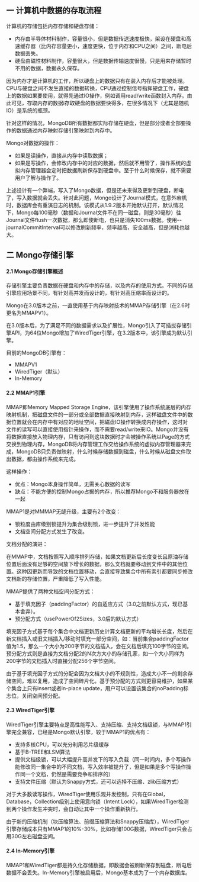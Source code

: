 ## 一 计算机中数据的存取流程

计算机的存储包括内存存储和硬盘存储：
- 内存由半导体材料制作，容量很小，但是数据传送速度极快，架设在硬盘和高速缓存器（比内存容量更小，速度更快，位于内存和CPU之间）之间，断电后数据丢失。
- 硬盘由磁性材料制作，容量很大，但是数据传输速度很慢，只是用来存储暂时不用的数据，数据永久保存。

因为内存才是计算机的工作，所以硬盘上的数据只有在装入内存后才能被处理。CPU与硬盘之间不发生直接的数据转换，CPU通过控制信号指挥硬盘工作，硬盘上的数据如果要使用，就得先通过IO操作，例如调用read/write函数封入内存。由此可见，存取内存的数据i存取硬盘的数据要快得多，在很多情况下（尤其是随机IO）是系统的瓶颈。  

针对这样的情况，MongoDB所有数据都实际存储在硬盘，但是部分或者全部要操作的数据通过内存映射存储引擎映射到内存中。  

Mongo对数据的操作：
- 如果是读操作，直接从内存中读取数据；  
- 如果是写操作，会修改内存中的对应的数据，然后就不用管了，操作系统的虚拟内存管理器会定时把数据刷新保存到硬盘中。至于什么时候保存，就不需要用户了解与操作了。  

上述设计有一个弊端，写入了Mongo数据，但是还未来得及更新到硬盘，断电了，写入数据就会丢失。针对此问题，Mongo设计了Journal模式，在意外宕机时，数据库会有重演日志的机制。该模式从1.9.2版本开始默认打开，默认情况下，Mongo每100毫秒（数据和Journal文件不在同一磁盘，则是30毫秒）往Journal文件flush一次数据，那么即使断电，也只是消失100ms数据。使用--journalCommitInterval可以修改刷新频率，频率越高，安全越高，但是消耗也越大。  

## 二 Mongo存储引擎

#### 2.1 Mongo存储引擎概述

存储引擎主要负责数据在硬盘和内存中的存储，以及内存的使用方式。不同的存储引擎应用场景不同，有针对高并发而设计的，有针对高压缩率而设计的。  

Mongo在3.0版本之前，一直使用基于内存映射技术的MMAP存储引擎（在2.6时更名为MMAPV1）。  

在3.0版本后，为了满足不同的数据需求以及扩展性，Mongo引入了可插拔存储引擎API，为64位Mongo增加了WiredTiger引擎，在3.2版本中，该引擎成为默认引擎。  

目前的MongoDB引擎有：
- MMAPV1
- WiredTiger（默认）
- In-Memory
  
#### 2.2 MMAP1引擎

MMAP即Memory Mapped Storage Engine，该引擎使用了操作系统底层的内存映射机制，把磁盘文件的一部分或全部数据直接映射到内存，这样磁盘文件中的数据位置就会在内存中有对应的地址空间，把磁盘IO操作转换成内存操作，这时对文件的读写可以直接使用指针来操作，而不需要read/write来IO。Mongo并没有将数据直接放入物理内存，只有访问到这块数据时才会被操作系统以Page的方式交换到物理内存，MongoDB将内存管理工作交给操作系统的虚拟内存管理器来完成，MongoDB只负责做映射，什么时候存储数据到磁盘，什么时候从磁盘文件取出数据，都由操作系统来完成。  

这样操作：
- 优点：Mongo本身操作简单，无需关心数据的读写
- 缺点：不能方便的控制Mongo占据的内存，所以推荐Mongo不和服务器放在一起

MMAP1是对MMMAP无缝升级，主要有2个改变：
- 锁粒度由库级别锁提升为集合级别锁，进一步提升了并发性能
- 文档空间分配方式发生了改变。

文档分配的演进：  

在MMAP中，文档按照写入顺序排列存储，如果文档更新后长度变长且原油存储位置后面没有足够的空间放下增长的数据，那么文档就要移动到文件中的其他位置。这种因更新而导致的文档位置移动，会直接导致集合中所有索引都要同步修改文档新的存储位置，严重降低了写入性能。  

MMAP提供了两种文档空间分配方式：
- 基于填充因子（paddingFactor）的自适应方式（3.0之前默认方式，现已基本舍弃）。
- 预分配方式（usePowerOf2Sizes，3.0后的默认方式）  
 
填充因子方式基于每个集合中文档更新历史计算文档更新的平均增长长度，然后在新文档插入或旧文档插入/移动时填充一部分空间，如：当前集合paddingFactor值为1.5，那么一个大小为200字节的文档插入，会在文档后填充100字节的空间。预分配方式则是直接为文档分配2的N次方大小的存储孔家，如一个大小同样为200字节的文档插入时直接分配256个字节空间。  

由于基于填充因子方式的分配会因为文档大小的不规则性，造成大小不一的剩余存储空间，难以复用，造成了空间碎片化。基于预分配的方式则更容易维护，如果某个集合上只有insert或者in-place update，用户可以设置该集合的noPadding标志位，关闭空间预分配。  

#### 2.3 WiredTiger引擎

WiredTiger引擎主要特点是高性能写入、支持压缩、支持文档级锁，与MMAP1引擎完全兼容，已经是Mongo默认引擎，较于MMAP1的优点有：
- 支持多核CPU，可以充分利用芯片级缓存
- 基于B-TREE和LSM算法
- 提供文档级锁，可以大幅提升高并发下的写入负载（同一时间内，多个写操作能修改同一集合中的不同文档，写入效率被提升了，但是如果是多个写操作操作同一个文档，仍然是需要竞争和排序的）
- 支持文件压缩（默认为Snappy方式，还可以选择不压缩、zlib压缩方式）

对于大多数读写操作，WiredTiger使用乐观并发控制，只有在Global，Database，Collection级别上使用意向锁（Intent Lock），如果WiredTiger检测到两个操作发生冲突时，会自动让其中一个操作重新执行。  

由于新的压缩机制（块压缩算法、前缀压缩算法和Snappy压缩库），WiredTiger引擎存储成本只有MMAP1的10%-30%，比如存储100G数据，WiredTiger只会占用30G左右磁盘空间。  

#### 2.4 In-Memory引擎

MMAP1和WiredTiger都是持久化存储数据，即数据会被刷新保存到磁盘，断电后数据不会丢失。In-Memory引擎被启用后，Mongo基本成为了一个内存数据库。

